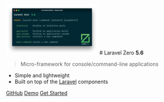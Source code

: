 <img src="logo.png" width="50%">
# Laravel Zero <strong>5.6</strong>

> Micro-framework for console/command-line applications

- Simple and lightweight
- Built on top of the [Laravel](https://laravel.com) components


[GitHub](https://github.com/laravel-zero/laravel-zero)
[Demo](https://www.youtube.com/watch?v=6H5eCphgqVc)
[Get Started](/readme)
